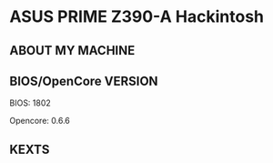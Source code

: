 # ASUS PRIME Z390-A Hackintosh


## ABOUT MY MACHINE

## BIOS/OpenCore VERSION
BIOS: 1802

Opencore: 0.6.6

## KEXTS






